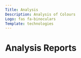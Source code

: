 ```yaml
---
Title: Analysis
Description: Analysis of Colours
Logo: fas fa-binoculars
Template: technologies
---
```


# Analysis Reports